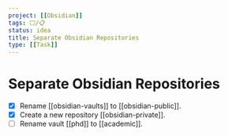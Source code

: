 ```yaml
---
project: [[Obsidian]]
tags: ⬜/📋 
status: idea
title: Separate Obsidian Repositories
type: [[Task]]
---
```


# Separate Obsidian Repositories

- [x] Rename [[obsidian-vaults]] to [[obsidian-public]].
- [x] Create a new repository [[obsidian-private]].
- [ ] Rename vault [[phd]] to [[academic]].